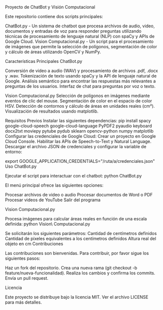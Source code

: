 Proyecto de ChatBot y Visión Computacional

Este repositorio contiene dos scripts principales:

ChatBot.py - Un sistema de chatbot que procesa archivos de audio, video, documentos y entradas de voz para responder preguntas utilizando técnicas de procesamiento de lenguaje natural (NLP) con spaCy y APIs de Google Cloud.
Vision Computacional.py - Un script para el procesamiento de imágenes que permite la selección de polígonos, segmentación de color y cálculo de áreas utilizando OpenCV y NumPy.

Características Principales
ChatBot.py

Conversión de video a audio (WAV) y procesamiento de archivos .pdf, .docx y .wav.
Tokenización de texto usando spaCy y la API de lenguaje natural de Google.
Análisis semántico para encontrar las respuestas más relevantes a preguntas de los usuarios.
Interfaz de chat para preguntas por voz o texto.

Vision Computacional.py
Selección de polígonos en imágenes mediante eventos de clic del mouse.
Segmentación de color en el espacio de color HSV.
Detección de contornos y cálculo de áreas en unidades reales (cm²).
Visualización de resultados usando matplotlib.

Requisitos Previos
Instalar las siguientes dependencias:
pip install spacy google-cloud-speech google-cloud-language PyPDF2 pyaudio keyboard docx2txt moviepy pytube pydub sklearn opencv-python numpy matplotlib
Configurar las credenciales de Google Cloud:
Crear un proyecto en Google Cloud Console.
Habilitar las APIs de Speech-to-Text y Natural Language.
Descargar el archivo JSON de credenciales y configurar la variable de entorno:

export GOOGLE_APPLICATION_CREDENTIALS="/ruta/a/credenciales.json"
Uso
ChatBot.py

Ejecutar el script para interactuar con el chatbot:
python ChatBot.py

El menú principal ofrece las siguientes opciones:

Procesar archivos de video o audio
Procesar documentos de Word o PDF
Procesar videos de YouTube
Salir del programa

Vision Computacional.py

Procesa imágenes para calcular áreas reales en función de una escala definida:
python Vision\ Computacional.py

Se solicitarán los siguientes parámetros:
Cantidad de centímetros definidos
Cantidad de píxeles equivalentes a los centímetros definidos
Altura real del objeto en cm
Contribuciones

Las contribuciones son bienvenidas. Para contribuir, por favor sigue los siguientes pasos:

Haz un fork del repositorio.
Crea una nueva rama (git checkout -b feature/nueva-funcionalidad).
Realiza los cambios y confirma los commits.
Envía un pull request.

Licencia

Este proyecto se distribuye bajo la licencia MIT. Ver el archivo LICENSE para más detalles.
